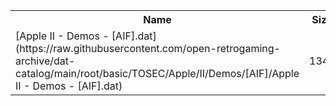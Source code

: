 <table>
<tr><th>Name</th><th>Size</th></tr>
<tr><td>
[Apple II - Demos - [AIF].dat](https://raw.githubusercontent.com/open-retrogaming-archive/dat-catalog/main/root/basic/TOSEC/Apple/II/Demos/[AIF]/Apple II - Demos - [AIF].dat)
</td><td>1346</td></tr>
</table>
